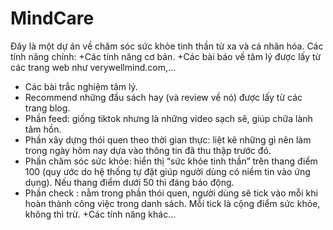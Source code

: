 # MindCare
Đây là một dự án về chăm sóc sức khỏe tinh thần từ xa và cá nhân hóa.
Các tính năng chính:
 +Các tính năng cơ bản. 
 +Các bài báo về tâm lý được lấy từ các trang web như verywellmind.com,... 
 + Các bài trắc nghiệm tâm lý.
 +  Recommend những đầu sách hay (và review về nó) được lấy từ các trang blog. 
 + Phần feed: giống tiktok nhưng là những video sạch sẽ, giúp chữa lành tâm hồn. 
 + Phần xây dựng thói quen theo thời gian thực: liệt kê những gì nên làm trong ngày
hôm nay dựa vào thông tin đã thu thập trước đó. 
 + Phần chăm sóc sức khỏe: hiển thị “sức khỏe tinh thần” trên thang điểm 100 (quy
ước do hệ thống tự đặt giúp người dùng có niềm tin vào ứng dụng). Nếu thang
điểm dưới 50 thì đáng báo động.
 + Phần check : nằm trong phần thói quen, người dùng sẽ tick vào mỗi khi hoàn
thành công việc trong danh sách. Mỗi tick là cộng điểm sức khỏe, không thì trừ. 
+Các tính năng khác...
